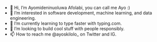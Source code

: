 - 👋 Hi, I’m Ayomideninuoluwa Afolabi, you can call me Ayo :)
- 👀 I’m interested in software development, machine learning, and data engineering.
- 🌱 I’m currently learning to type faster with typing.com.
- 💞️ I’m looking to build cool stuff with people responsibly.
- 📫 How to reach me @ayoskilolo_ on Twitter and IG.
<!---
Ayoskilolo/Ayoskilolo is a ✨ special ✨ repository because its `README.md` (this file) appears on your GitHub profile.
You can click the Preview link to take a look at your changes.
--->
